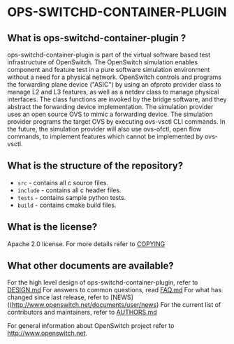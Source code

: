 OPS-SWITCHD-CONTAINER-PLUGIN
============================

What is ops-switchd-container-plugin ?
--------------------------------------
ops-switchd-container-plugin is part of the virtual software based test
infrastructure of OpenSwitch.
The OpenSwitch simulation enables component and feature test in a pure software
simulation environment without a need for a physical network.
OpenSwitch controls and programs the forwarding plane device ("ASIC")
by using an ofproto provider class to manage L2 and L3 features, as well as a
netdev class to manage physical interfaces. The class functions are invoked
by the bridge software, and they abstract the forwarding device implementation.
The simulation provider uses an open source OVS to mimic a forwarding device.
The simulation provider programs the target OVS by executing ovs-vsctl CLI
commands. In the future, the simulation provider will also use ovs-ofctl,
open flow commands, to implement features which cannot be implemented by
ovs-vsctl.


What is the structure of the repository?
----------------------------------------
* `src` - contains all c source files.
* `include` - contains all c header files.
* `tests` - contains sample python tests.
* `build` - contains cmake build files.

What is the license?
--------------------
Apache 2.0 license. For more details refer to [COPYING](http://git.openswitch.net/cgit/openswitch/ops-switchd-container-plugin/tree/COPYING)

What other documents are available?
-----------------------------------
For the high level design of ops-switchd-container-plugin, refer to [DESIGN.md](http://www.openswitch.net/documents/dev/ops-switchd-container-plugin/tree/DESIGN.md)
For answers to common questions, read [FAQ.md](http://www.openswitch.net/documents/user/openswitch_faq)
For what has changed since last release, refer to [NEWS]((http://www.openswitch.net/documents/user/news)
For the current list of contributors and maintainers, refer to [AUTHORS.md](http://git.openswitch.net/cgit/openswitch/ops-switchd-container-plugin/tree/AUTHORS)

For general information about OpenSwitch project refer to http://www.openswitch.net.
